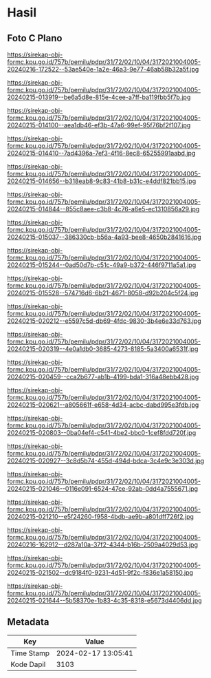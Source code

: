 # Hasil

## Foto C Plano

https://sirekap-obj-formc.kpu.go.id/757b/pemilu/pdpr/31/72/02/10/04/3172021004005-20240216-172522--53ae540e-1a2e-46a3-9e77-46ab58b32a5f.jpg

https://sirekap-obj-formc.kpu.go.id/757b/pemilu/pdpr/31/72/02/10/04/3172021004005-20240215-013919--be6a5d8e-815e-4cee-a7ff-ba119fbb5f7b.jpg

https://sirekap-obj-formc.kpu.go.id/757b/pemilu/pdpr/31/72/02/10/04/3172021004005-20240215-014100--aea1db46-ef3b-47a6-99ef-95f76bf2f107.jpg

https://sirekap-obj-formc.kpu.go.id/757b/pemilu/pdpr/31/72/02/10/04/3172021004005-20240215-014410--7ad4396a-7ef3-4f16-8ec8-65255991aabd.jpg

https://sirekap-obj-formc.kpu.go.id/757b/pemilu/pdpr/31/72/02/10/04/3172021004005-20240215-014656--b318eab8-9c83-41b8-b31c-e4ddf821bb15.jpg

https://sirekap-obj-formc.kpu.go.id/757b/pemilu/pdpr/31/72/02/10/04/3172021004005-20240215-014844--855c8aee-c3b8-4c76-a6e5-ec1310856a29.jpg

https://sirekap-obj-formc.kpu.go.id/757b/pemilu/pdpr/31/72/02/10/04/3172021004005-20240215-015037--386330cb-b56a-4a93-bee8-4650b2841616.jpg

https://sirekap-obj-formc.kpu.go.id/757b/pemilu/pdpr/31/72/02/10/04/3172021004005-20240215-015244--0ad50d7b-c51c-49a9-b372-446f9711a5a1.jpg

https://sirekap-obj-formc.kpu.go.id/757b/pemilu/pdpr/31/72/02/10/04/3172021004005-20240215-015528--574716d6-6b21-4671-8058-d92b204c5f24.jpg

https://sirekap-obj-formc.kpu.go.id/757b/pemilu/pdpr/31/72/02/10/04/3172021004005-20240215-020212--e5597c5d-db69-4fdc-9830-3b4e6e33d763.jpg

https://sirekap-obj-formc.kpu.go.id/757b/pemilu/pdpr/31/72/02/10/04/3172021004005-20240215-020319--4e0a1db0-3685-4273-8185-5a3400a6531f.jpg

https://sirekap-obj-formc.kpu.go.id/757b/pemilu/pdpr/31/72/02/10/04/3172021004005-20240215-020459--cca2b677-ab1b-4199-bda1-316a48ebb428.jpg

https://sirekap-obj-formc.kpu.go.id/757b/pemilu/pdpr/31/72/02/10/04/3172021004005-20240215-020621--a805661f-e658-4d34-acbc-dabd995e3fdb.jpg

https://sirekap-obj-formc.kpu.go.id/757b/pemilu/pdpr/31/72/02/10/04/3172021004005-20240215-020803--0ba04ef4-c541-4be2-bbc0-1cef8fdd720f.jpg

https://sirekap-obj-formc.kpu.go.id/757b/pemilu/pdpr/31/72/02/10/04/3172021004005-20240215-020927--3c8d5b74-455d-494d-bdca-3c4e9c3e303d.jpg

https://sirekap-obj-formc.kpu.go.id/757b/pemilu/pdpr/31/72/02/10/04/3172021004005-20240215-021046--0116e091-6524-47ce-92ab-0dd4a7555671.jpg

https://sirekap-obj-formc.kpu.go.id/757b/pemilu/pdpr/31/72/02/10/04/3172021004005-20240215-021210--e5f24260-f958-4bdb-ae9b-a801dff726f2.jpg

https://sirekap-obj-formc.kpu.go.id/757b/pemilu/pdpr/31/72/02/10/04/3172021004005-20240216-162912--d287a10a-37f2-4344-b16b-2509a4029d53.jpg

https://sirekap-obj-formc.kpu.go.id/757b/pemilu/pdpr/31/72/02/10/04/3172021004005-20240215-021502--dc9184f0-9231-4d51-9f2c-f836e1a58150.jpg

https://sirekap-obj-formc.kpu.go.id/757b/pemilu/pdpr/31/72/02/10/04/3172021004005-20240215-021644--5b58370e-1b83-4c35-8318-e5673d4406dd.jpg


## Metadata

| Key        | Value               |
| ---------- | ------------------- |
| Time Stamp | 2024-02-17 13:05:41 |
| Kode Dapil | 3103                |



